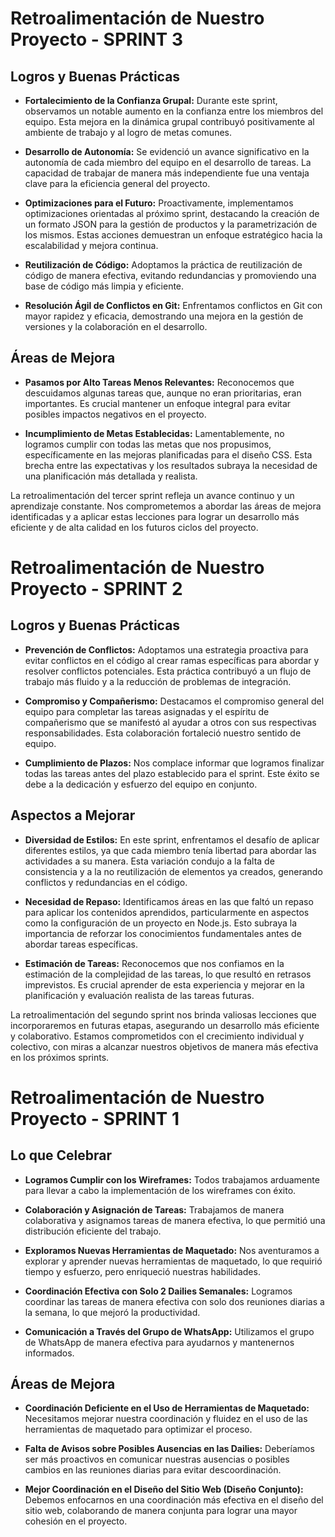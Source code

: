 # Retroalimentación de Nuestro Proyecto - SPRINT 3

## Logros y Buenas Prácticas

- **Fortalecimiento de la Confianza Grupal:** Durante este sprint, observamos un notable aumento en la confianza entre los miembros del equipo. Esta mejora en la dinámica grupal contribuyó positivamente al ambiente de trabajo y al logro de metas comunes.

- **Desarrollo de Autonomía:** Se evidenció un avance significativo en la autonomía de cada miembro del equipo en el desarrollo de tareas. La capacidad de trabajar de manera más independiente fue una ventaja clave para la eficiencia general del proyecto.

- **Optimizaciones para el Futuro:** Proactivamente, implementamos optimizaciones orientadas al próximo sprint, destacando la creación de un formato JSON para la gestión de productos y la parametrización de los mismos. Estas acciones demuestran un enfoque estratégico hacia la escalabilidad y mejora continua.

- **Reutilización de Código:** Adoptamos la práctica de reutilización de código de manera efectiva, evitando redundancias y promoviendo una base de código más limpia y eficiente.

- **Resolución Ágil de Conflictos en Git:** Enfrentamos conflictos en Git con mayor rapidez y eficacia, demostrando una mejora en la gestión de versiones y la colaboración en el desarrollo.

## Áreas de Mejora

- **Pasamos por Alto Tareas Menos Relevantes:** Reconocemos que descuidamos algunas tareas que, aunque no eran prioritarias, eran importantes. Es crucial mantener un enfoque integral para evitar posibles impactos negativos en el proyecto.

- **Incumplimiento de Metas Establecidas:** Lamentablemente, no logramos cumplir con todas las metas que nos propusimos, específicamente en las mejoras planificadas para el diseño CSS. Esta brecha entre las expectativas y los resultados subraya la necesidad de una planificación más detallada y realista.

La retroalimentación del tercer sprint refleja un avance continuo y un aprendizaje constante. Nos comprometemos a abordar las áreas de mejora identificadas y a aplicar estas lecciones para lograr un desarrollo más eficiente y de alta calidad en los futuros ciclos del proyecto.

# Retroalimentación de Nuestro Proyecto - SPRINT 2

## Logros y Buenas Prácticas

- **Prevención de Conflictos:** Adoptamos una estrategia proactiva para evitar conflictos en el código al crear ramas específicas para abordar y resolver conflictos potenciales. Esta práctica contribuyó a un flujo de trabajo más fluido y a la reducción de problemas de integración.

- **Compromiso y Compañerismo:** Destacamos el compromiso general del equipo para completar las tareas asignadas y el espíritu de compañerismo que se manifestó al ayudar a otros con sus respectivas responsabilidades. Esta colaboración fortaleció nuestro sentido de equipo.

- **Cumplimiento de Plazos:** Nos complace informar que logramos finalizar todas las tareas antes del plazo establecido para el sprint. Este éxito se debe a la dedicación y esfuerzo del equipo en conjunto.

## Aspectos a Mejorar

- **Diversidad de Estilos:** En este sprint, enfrentamos el desafío de aplicar diferentes estilos, ya que cada miembro tenía libertad para abordar las actividades a su manera. Esta variación condujo a la falta de consistencia y a la no reutilización de elementos ya creados, generando conflictos y redundancias en el código.

- **Necesidad de Repaso:** Identificamos áreas en las que faltó un repaso para aplicar los contenidos aprendidos, particularmente en aspectos como la configuración de un proyecto en Node.js. Esto subraya la importancia de reforzar los conocimientos fundamentales antes de abordar tareas específicas.

- **Estimación de Tareas:** Reconocemos que nos confiamos en la estimación de la complejidad de las tareas, lo que resultó en retrasos imprevistos. Es crucial aprender de esta experiencia y mejorar en la planificación y evaluación realista de las tareas futuras.

La retroalimentación del segundo sprint nos brinda valiosas lecciones que incorporaremos en futuras etapas, asegurando un desarrollo más eficiente y colaborativo. Estamos comprometidos con el crecimiento individual y colectivo, con miras a alcanzar nuestros objetivos de manera más efectiva en los próximos sprints.


# Retroalimentación de Nuestro Proyecto - SPRINT 1

## Lo que Celebrar

- **Logramos Cumplir con los Wireframes:** Todos trabajamos arduamente para llevar a cabo la implementación de los wireframes con éxito. 

- **Colaboración y Asignación de Tareas:** Trabajamos de manera colaborativa y asignamos tareas de manera efectiva, lo que permitió una distribución eficiente del trabajo.

- **Exploramos Nuevas Herramientas de Maquetado:** Nos aventuramos a explorar y aprender nuevas herramientas de maquetado, lo que requirió tiempo y esfuerzo, pero enriqueció nuestras habilidades.

- **Coordinación Efectiva con Solo 2 Dailies Semanales:** Logramos coordinar las tareas de manera efectiva con solo dos reuniones diarias a la semana, lo que mejoró la productividad.

- **Comunicación a Través del Grupo de WhatsApp:** Utilizamos el grupo de WhatsApp de manera efectiva para ayudarnos y mantenernos informados.

## Áreas de Mejora

- **Coordinación Deficiente en el Uso de Herramientas de Maquetado:** Necesitamos mejorar nuestra coordinación y fluidez en el uso de las herramientas de maquetado para optimizar el proceso.

- **Falta de Avisos sobre Posibles Ausencias en las Dailies:** Deberíamos ser más proactivos en comunicar nuestras ausencias o posibles cambios en las reuniones diarias para evitar descoordinación.

- **Mejor Coordinación en el Diseño del Sitio Web (Diseño Conjunto):** Debemos enfocarnos en una coordinación más efectiva en el diseño del sitio web, colaborando de manera conjunta para lograr una mayor cohesión en el proyecto.
